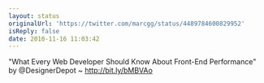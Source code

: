 ```yaml
---
layout: status
originalUrl: 'https://twitter.com/marcgg/status/4489784600829952'
isReply: false
date: 2010-11-16 11:03:42
---
```


"What Every Web Developer Should Know About Front-End Performance" by @DesignerDepot ~ http://bit.ly/bMBVAo
